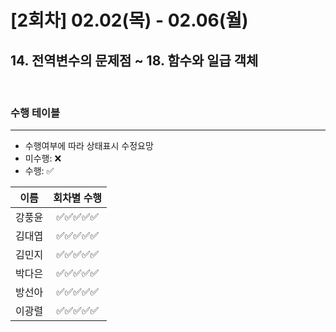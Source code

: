 # [2회차] 02.02(목) - 02.06(월)

## 14. 전역변수의 문제점 ~ 18. 함수와 일급 객체

<br>

### 수행 테이블

<hr>

- 수행여부에 따라 상태표시 수정요망
- 미수행: ❌
- 수행: ✅

|  이름  | 회차별 수행 |
| :----: | :---------: |
| 강풍윤 | ✅✅✅✅✅  |
| 김대엽 | ✅✅✅✅✅  |
| 김민지 | ✅✅✅✅✅  |
| 박다은 | ✅✅✅✅✅  |
| 방선아 | ✅✅✅✅✅  |
| 이광렬 | ✅✅✅✅✅  |
